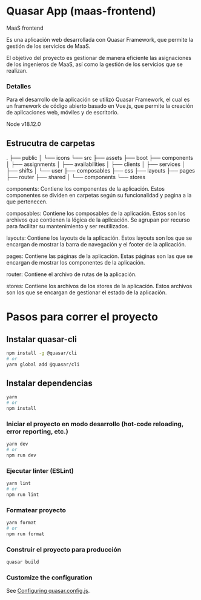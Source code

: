 # Quasar App (maas-frontend)

MaaS frontend

Es una aplicación web desarrollada con Quasar Framework, que permite la gestión de los servicios de MaaS.

El objetivo del proyecto es gestionar de manera eficiente las asignaciones de los ingenieros de MaaS, así como la gestión de los servicios que se realizan.

### Detalles

Para el desarrollo de la aplicación se utilizó Quasar Framework, el cual es un framework de código abierto basado en Vue.js, que permite la creación de aplicaciones web, móviles y de escritorio.

Node v18.12.0

## Estrucutra de carpetas

.
├── public
│ └── icons
└── src
├── assets
├── boot
├── components
│ ├── assignments
│ ├── availabilities
│ ├── clients
│ ├── services
│ ├── shifts
│ └── user
├── composables
├── css
├── layouts
├── pages
├── router
├── shared
│ └── components
└── stores

components: Contiene los componentes de la aplicación. Estos componentes se dividen en carpetas según su funcionalidad y pagina a la que pertenecen.

composables: Contiene los composables de la aplicación. Estos son los archivos que contienen la lógica de la aplicación. Se agrupan por recurso para facilitar su mantenimiento y ser reutilizados.

layouts: Contiene los layouts de la aplicación. Estos layouts son los que se encargan de mostrar la barra de navegación y el footer de la aplicación.

pages: Contiene las páginas de la aplicación. Estas páginas son las que se encargan de mostrar los componentes de la aplicación.

router: Contiene el archivo de rutas de la aplicación.

stores: Contiene los archivos de los stores de la aplicación. Estos archivos son los que se encargan de gestionar el estado de la aplicación.

# Pasos para correr el proyecto

## Instalar quasar-cli

```bash
npm install -g @quasar/cli
# or
yarn global add @quasar/cli
```

## Instalar dependencias

```bash
yarn
# or
npm install
```

### Iniciar el proyecto en modo desarrollo (hot-code reloading, error reporting, etc.)

```bash
yarn dev
# or
npm run dev
```

### Ejecutar linter (ESLint)

```bash
yarn lint
# or
npm run lint
```

### Formatear proyecto

```bash
yarn format
# or
npm run format
```

### Construir el proyecto para producción

```bash
quasar build
```

### Customize the configuration

See [Configuring quasar.config.js](https://v2.quasar.dev/quasar-cli-vite/quasar-config-js).
